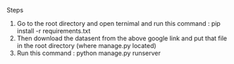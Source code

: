 
Steps 
1) Go to the root directory and open ternimal and run this command  :  pip install -r requirements.txt
2) Then download the datasent from the above google link and put that file in the root directory (where manage.py located)
3) Run this command : python manage.py runserver
